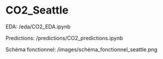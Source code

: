 # CO2_Seattle



EDA: /eda/CO2_EDA.ipynb

Predictions: /predictions/CO2_predictions.ipynb

Schéma fonctionnel: /images/schéma_fonctionnel_seattle.png
